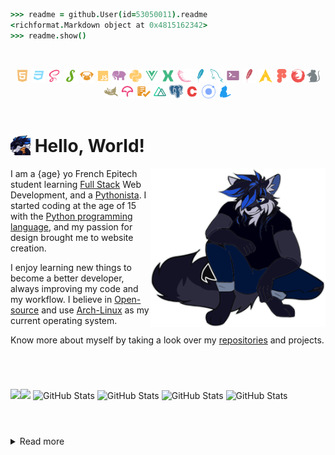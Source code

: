 ```coffeescript 
>>> readme = github.User(id=53050011).readme
<richformat.Markdown object at 0x4815162342>
>>> readme.show()
```

<br>
<p align="center">
<img src="assets/icons/html.svg" width="22px">
<img src="assets/icons/css_dark.svg" width="22px">
<img src="assets/icons/scss.svg" width="22px">
<img src="assets/icons/stylus.svg" width="22px">
<img src="assets/icons/pug.svg" width="22px">
<img src="assets/icons/js.svg" width="22px">
<img src="assets/icons/php.svg" width="22px">
<img src="assets/icons/python.svg" width="22px">
<img src="assets/icons/vue.svg" width="22px">
<img src="assets/icons/vuex.svg" width="22px">
<img src="assets/icons/flask.svg" width="22px">
<img src="assets/icons/sqlite.svg" width="22px">
<img src="assets/icons/sql.svg" width="22px">
<img src="assets/icons/shell.svg" width="22px">
<img src="assets/icons/htaccess.svg" width="22px">
<img src="assets/icons/archlinux.svg" width="22px">
<img src="assets/icons/figma.svg" width="22px">
<img src="assets/icons/firefox.svg" width="22px">
<img src="assets/icons/editorconfig.svg" width="22px">
<img src="assets/icons/gimp.svg" width="22px">
<img src="assets/icons/codecov.svg" width="22px">
<img src="assets/icons/makefile.svg" width="22px">
<img src="assets/icons/nuxt.svg" width="22px">
<img src="assets/icons/pgsql.svg" width="22px">
<img src="assets/icons/c.svg" width="22px">
<img src="assets/icons/ionic.svg" width="22px">
<img src="assets/icons/yarn.svg" width="22px">

<br>

<a href="https://hit.yhype.me/github/profile?user_id=53050011">
    <img href="https://komarev.com/ghpvc/?username=Sigmanificient&color=2347cc&style=flat-square">
</a>

</p>

# <img src="assets/img/sg_cookie.png" width="32px" align="top"> Hello, World!

<img src="assets/svg/sigma.svg" align="right" width="280">

I am a {age} yo French Epitech student learning 
[Full Stack](https://www.freecodecamp.org/news/what-is-a-full-stack-developer-back-end-front-end-full-stack-engineer/) 
Web Development, and a [Pythonista](https://www.linkedin.com/pulse/what-pythonistas-aakash-padhiyar).
I started coding at the age of 15 with the [Python programming language](https://www.python.org/), 
and my passion for design brought me to website creation.

I enjoy learning new things to become a better developer, always improving my 
code and my workflow. I believe in [Open-source](https://en.wikipedia.org/wiki/Open_source) 
and use [Arch-Linux](https://archlinux.org/) as my current operating system.


Know more about myself by taking a look over my [repositories](https://github.com/Sigmanificient?tab=repositories) and 
projects.

# <!-- Small line break, looking better than <hr/> -->

<br>

![](https://komarev.com/ghpvc/?username=Sigmanificient&color=2347cc&style=flat-square&label=views)![](https://hit.yhype.me/github/profile?user_id=53050011) ![GitHub Stats](https://img.shields.io/static/v1?label=commits&message={commits}&color=2347cc&style=flat-square) ![GitHub Stats](https://img.shields.io/static/v1?label=prs&message={pr}&color=2347cc&style=flat-square) ![GitHub Stats](https://img.shields.io/static/v1?label=issues&message={issues}&color=2347cc&style=flat-square) ![GitHub Stats](https://img.shields.io/static/v1?label=streak&message={streak}&color=2347cc&style=flat-square)

# <!-- Small line break, looking better than <hr/> -->

<br>

<details>
    <summary>Read more</summary>

<br>

I dedicate a part of my time to helping beginners find a way in the wild world 
of programming, or other developers to learn new skills. 
As such I am very proud of the work my friends [@drawbu](https://github.com/drawbu/),
[@vedsaga](https://github.com/Vedsaga/), [@VictorBetsch](https://github.com/VictorBetsch),
..., have been able to do with our hours of knowledge sharing.

I studied for 2 years at Fulbert’s high school, where I learn the fundamentals 
of [DevOps](https://en.wikipedia.org/wiki/DevOps/), database management 
and core skills of the [FullStack](https://en.wikipedia.org/w/index.php?title=Full_stack)
developer.
Currently, I'm studying at [Epitech School Of Technology](https://www.epitech.eu/)
to become an IT experts and master the field of computer science. Here, I will
learn me the C programming language to strengthen my low-level knowledge and 
make various projects to thoroughly improve my coding skills.

One of my biggest, yet personal project is [Pincer](https://pincer.dev), a 
library I created in 2022 to learn more about [websockets](https://en.wikipedia.org/wiki/WebSocket)
and [Discord API](https://discord.dev) that has received contributions from 
[amazing people](https://github.com/Pincer-org/Pincer/graphs/contributors). 
It had been a key project to teach me open-source organisation and way more has
been done than i could ever imagine.

</details>
